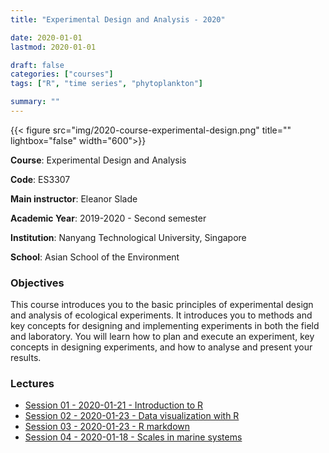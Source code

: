 ```yaml
---
title: "Experimental Design and Analysis - 2020"

date: 2020-01-01
lastmod: 2020-01-01

draft: false
categories: ["courses"]
tags: ["R", "time series", "phytoplankton"]

summary: ""
---
```


{{< figure src="img/2020-course-experimental-design.png" title="" lightbox="false"  width="600">}}

__Course__: Experimental Design and Analysis

__Code__: ES3307

__Main instructor__: Eleanor Slade

__Academic Year__: 2019-2020 - Second semester

__Institution__: Nanyang Technological University, Singapore

__School__: Asian School of the Environment

### Objectives
This course introduces you to the basic principles of experimental design and analysis of ecological experiments. It introduces you to methods and key concepts for designing and implementing experiments in both the field and laboratory. You will learn how to plan and execute an experiment, key concepts in designing experiments, and how to analyse and present your results.

### Lectures
* [Session 01 - 2020-01-21 - Introduction to R](https://vaulot.github.io/course-ntu-experimental-design-2020/R-session-01-intro.html)
* [Session 02 - 2020-01-23 - Data visualization with R](https://vaulot.github.io/course-ntu-experimental-design-2020/R-session-02-data_visualization.html)
* [Session 03 - 2020-01-23 - R markdown](https://vaulot.github.io/course-ntu-experimental-design-2020/2020-course-ntu-experimental-design/R-session-03-markdown.html)
* [Session 04 - 2020-01-18 - Scales in marine systems](https://vaulot.github.io/course-ntu-experimental-design-2020/Marine-systems-scales.pdf)
